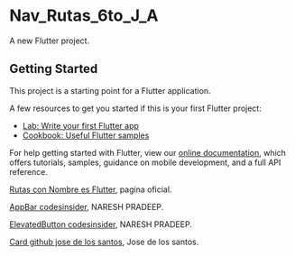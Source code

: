 # Nav_Rutas_6to_J_A

A new Flutter project.

## Getting Started

This project is a starting point for a Flutter application.

A few resources to get you started if this is your first Flutter project:

- [Lab: Write your first Flutter app](https://flutter.dev/docs/get-started/codelab)
- [Cookbook: Useful Flutter samples](https://flutter.dev/docs/cookbook)

For help getting started with Flutter, view our
[online documentation](https://flutter.dev/docs), which offers tutorials,
samples, guidance on mobile development, and a full API reference.

[Rutas con Nombre es Flutter](https://docs.flutter.dev/cookbook/navigation/named-routes), pagina oficial.

[AppBar codesinsider](https://codesinsider.com/flutter-appbar-example-tutorial/), NARESH PRADEEP.

[ElevatedButton codesinsider](https://codesinsider.com/flutter-elevatedbutton-example/), NARESH PRADEEP.

[Card github jose de los santos](https://gist.github.com/josedelossantoss/4ee271516b1ec58e4a7e48ae6ded83d0), Jose de los santos.